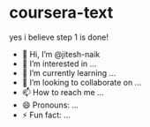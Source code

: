 # coursera-text
yes
i believe step 1 is done!

- 👋 Hi, I’m @jitesh-naik
- 👀 I’m interested in ...
- 🌱 I’m currently learning ...
- 💞️ I’m looking to collaborate on ...
- 📫 How to reach me ...
- 😄 Pronouns: ...
- ⚡ Fun fact: ...

